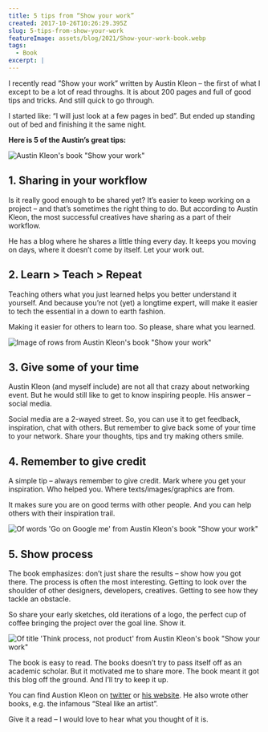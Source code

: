 ```yaml
---
title: 5 tips from “Show your work”
created: 2017-10-26T10:26:29.395Z
slug: 5-tips-from-show-your-work
featureImage: assets/blog/2021/Show-your-work-book.webp
tags:
  - Book
excerpt: |
---
```


I recently read ”Show your work” written by Austin Kleon – the first of what I except to be a lot of read throughs. It is about 200 pages and full of good tips and tricks. And still quick to go through.

I started like: “I will just look at a few pages in bed”. But ended up standing out of bed and finishing it the same night.

**Here is 5 of the Austin’s great tips:**

![Austin Kleon's book "Show your work"](/assets/blog/2021/Show-your-work-book.webp)

## 1. Sharing in your workflow
Is it really good enough to be shared yet? It’s easier to keep working on a project – and that’s sometimes the right thing to do. But according to Austin Kleon, the most successful creatives have sharing as a part of their workflow.

He has a blog where he shares a little thing every day. It keeps you moving on days, where it doesn’t come by itself. Let your work out.     

## 2. Learn > Teach > Repeat
Teaching others what you just learned helps you better understand it yourself. And because you’re not (yet) a longtime expert, will make it easier to tech the essential in a down to earth fashion.

Making it easier for others to learn too. So please, share what you learned.

![Image of rows from Austin Kleon's book "Show your work"](/assets/blog/2021/Show-your-work-rows.webp)

## 3. Give some of your time
Austin Kleon (and myself include) are not all that crazy about networking event. But he would still like to get to know inspiring people. His answer – social media.

Social media are a 2-wayed street. So, you can use it to get feedback, inspiration, chat with others. But remember to give back some of your time to your network. Share your thoughts, tips and try making others smile.

## 4. Remember to give credit
A simple tip – always remember to give credit. Mark where you get your inspiration. Who helped you. Where texts/images/graphics are from.

It makes sure you are on good terms with other people. And you can help others with their inspiration trail.

![Of words 'Go on Google me' from Austin Kleon's book "Show your work"](/assets/blog/2021/Show-your-work-clip.webp)

## 5. Show process
The book emphasizes: don’t just share the results – show how you got there. The process is often the most interesting. Getting to look over the shoulder of other designers, developers, creatives. Getting to see how they tackle an obstacle.

So share your early sketches, old iterations of a logo, the perfect cup of coffee bringing the project over the goal line. Show it.

![Of title 'Think process, not product' from Austin Kleon's book "Show your work"](/assets/blog/2021/Show-your-work-think-process.webp)

The book is easy to read. The books doesn’t try to pass itself off as an academic scholar. But it motivated me to share more. The book meant it got this blog off the ground. And I’ll try to keep it up.

You can find Austion Kleon on [twitter](https://twitter.com/austinkleon) or [his website](https://austinkleon.com/). He also wrote other books, e.g. the infamous “Steal like an artist”.

Give it a read – I would love to hear what you thought of it is.
